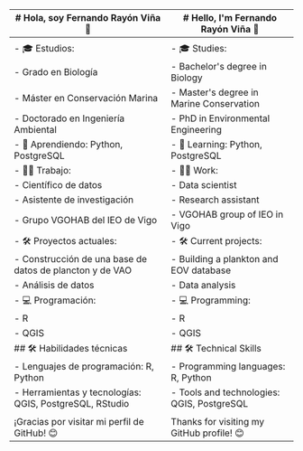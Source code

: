 | # Hola, soy Fernando Rayón Viña 👋 | # Hello, I'm Fernando Rayón Viña 👋 |
|---------|---------|
|   |   |
| - 🎓 Estudios: | - 🎓 Studies: |
|   - Grado en Biología |   - Bachelor's degree in Biology |
|   - Máster en Conservación Marina |   - Master's degree in Marine Conservation |
|   - Doctorado en Ingeniería Ambiental |   - PhD in Environmental Engineering |
| - 🌱 Aprendiendo: Python, PostgreSQL | - 🌱 Learning: Python, PostgreSQL |
| - 👨‍💻 Trabajo: | - 👨‍💻 Work: |
|   - Científico de datos  |   - Data scientist  |
|   - Asistente de investigación  |   - Research assistant |
|   - Grupo VGOHAB del IEO de Vigo |   - VGOHAB group of IEO in Vigo |
| - 🛠️ Proyectos actuales: | - 🛠️ Current projects: |
|   - Construcción de una base de datos de plancton y de VAO |   - Building a plankton and EOV database |
|   - Análisis de datos  |   - Data analysis |
| - 💻 Programación: | - 💻 Programming: |
|   - R |   - R |
|   - QGIS |   - QGIS |
| ## 🛠️ Habilidades técnicas | ## 🛠️ Technical Skills |
| - Lenguajes de programación: R, Python | - Programming languages: R, Python |
| - Herramientas y tecnologías: QGIS, PostgreSQL, RStudio | - Tools and technologies: QGIS, PostgreSQL |
|   |   |
| ¡Gracias por visitar mi perfil de GitHub! 😊 | Thanks for visiting my GitHub profile! 😊 |
